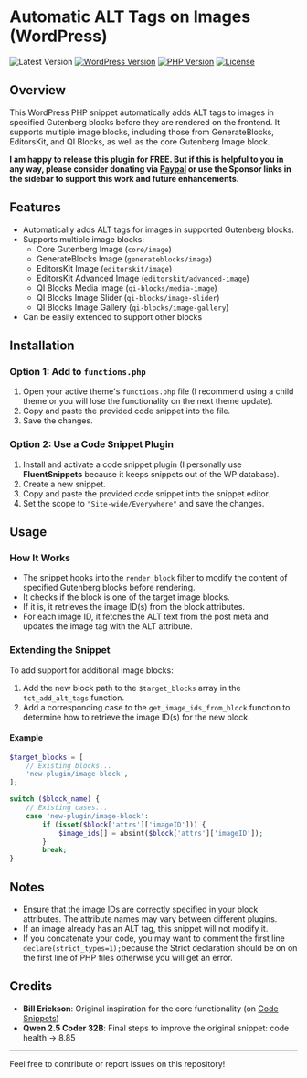 # Automatic ALT Tags on Images (WordPress)

![Latest Version](https://img.shields.io/badge/release-v1.2-orange)
[![WordPress Version](https://img.shields.io/badge/wordpress-%3E%3D6.5-00749c)](https://wordpress.org/)
[![PHP Version](https://img.shields.io/badge/php-%3E%3D7.0-8892BF.svg)](https://php.net/)
[![License](https://img.shields.io/badge/License-GPLv3-blue.svg)](https://www.gnu.org/licenses/gpl-3.0.html)

## Overview
This WordPress PHP snippet automatically adds ALT tags to images in specified Gutenberg blocks before they are rendered on the frontend. It supports multiple image blocks, including those from GenerateBlocks, EditorsKit, and QI Blocks, as well as the core Gutenberg Image block.

**I am happy to release this plugin for FREE. But if this is helpful to you in any way, please consider donating via [Paypal](https://paypal.me/fabienbutazzi) or use the Sponsor links in the sidebar to support this work and future enhancements.**

## Features
- Automatically adds ALT tags for images in supported Gutenberg blocks.
- Supports multiple image blocks:
  - Core Gutenberg Image (`core/image`)
  - GenerateBlocks Image (`generateblocks/image`)
  - EditorsKit Image (`editorskit/image`)
  - EditorsKit Advanced Image (`editorskit/advanced-image`)
  - QI Blocks Media Image (`qi-blocks/media-image`)
  - QI Blocks Image Slider (`qi-blocks/image-slider`)
  - QI Blocks Image Gallery (`qi-blocks/image-gallery`)
- Can be easily extended to support other blocks

## Installation

### Option 1: Add to `functions.php`
1. Open your active theme's `functions.php` file (I recommend using a child theme or you will lose the functionality on the next theme update).
2. Copy and paste the provided code snippet into the file.
3. Save the changes.

### Option 2: Use a Code Snippet Plugin
1. Install and activate a code snippet plugin (I personally use **FluentSnippets** because it keeps snippets out of the WP database).
2. Create a new snippet.
3. Copy and paste the provided code snippet into the snippet editor.
4. Set the scope to `"Site-wide/Everywhere"` and save the changes.

## Usage

### How It Works
- The snippet hooks into the `render_block` filter to modify the content of specified Gutenberg blocks before rendering.
- It checks if the block is one of the target image blocks.
- If it is, it retrieves the image ID(s) from the block attributes.
- For each image ID, it fetches the ALT text from the post meta and updates the image tag with the ALT attribute.

### Extending the Snippet
To add support for additional image blocks:
1. Add the new block path to the `$target_blocks` array in the `tct_add_alt_tags` function.
2. Add a corresponding case to the `get_image_ids_from_block` function to determine how to retrieve the image ID(s) for the new block.

#### Example
```php
$target_blocks = [
    // Existing blocks...
    'new-plugin/image-block',
];

switch ($block_name) {
    // Existing cases...
    case 'new-plugin/image-block':
        if (isset($block['attrs']['imageID'])) {
            $image_ids[] = absint($block['attrs']['imageID']);
        }
        break;
}
```

## Notes
- Ensure that the image IDs are correctly specified in your block attributes. The attribute names may vary between different plugins.
- If an image already has an ALT tag, this snippet will not modify it.
- If you concatenate your code, you may want to comment the first line `declare(strict_types=1);`because the Strict declaration should be on on the first line of PHP files otherwise you will get an error.

## Credits
- **Bill Erickson**: Original inspiration for the core functionality (on [Code Snippets](https://snippetclub.com/automatic-alt-tags-on-images-in-wordpress/))
- **Qwen 2.5 Coder 32B**: Final steps to improve the original snippet: code health -> 8.85

---

Feel free to contribute or report issues on this repository!
